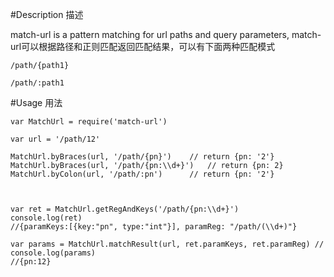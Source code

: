 
#Description 描述

match-url is a pattern matching for url paths and query parameters,
match-url可以根据路径和正则匹配返回匹配结果，可以有下面两种匹配模式

    /path/{path1}

    /path/:path1


#Usage 用法

```javascipt
var MatchUrl = require('match-url')

var url = '/path/12'

MatchUrl.byBraces(url, '/path/{pn}')    // return {pn: '2'}
MatchUrl.byBraces(url, '/path/{pn:\\d+}')   // return {pn: 2}
MatchUrl.byColon(url, '/path/:pn')      // return {pn: '2'}



var ret = MatchUrl.getRegAndKeys('/path/{pn:\\d+}') 
console.log(ret)
//{paramKeys:[{key:"pn", type:"int"}], paramReg: "/path/(\\d+)"}

var params = MatchUrl.matchResult(url, ret.paramKeys, ret.paramReg) //
console.log(params)
//{pn:12}
```